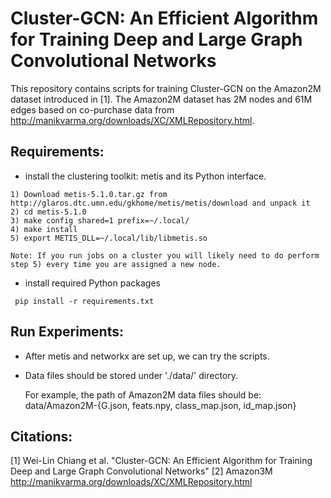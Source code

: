 # Cluster-GCN: An Efficient Algorithm for Training Deep and Large Graph Convolutional Networks
This repository contains scripts for training Cluster-GCN on the Amazon2M dataset introduced in [1]. 
The Amazon2M dataset has 2M nodes and 61M edges based on co-purchase data from http://manikvarma.org/downloads/XC/XMLRepository.html.

## Requirements:

* install the clustering toolkit: metis and its Python interface.

```
1) Download metis-5.1.0.tar.gz from http://glaros.dtc.umn.edu/gkhome/metis/metis/download and unpack it
2) cd metis-5.1.0
3) make config shared=1 prefix=~/.local/
4) make install
5) export METIS_DLL=~/.local/lib/libmetis.so

Note: If you run jobs on a cluster you will likely need to do perform step 5) every time you are assigned a new node. 
```

* install required Python packages

```
 pip install -r requirements.txt
```

## Run Experiments:

* After metis and networkx are set up, we can try the scripts.

* Data files should be stored under './data/' directory.

  For example, the path of Amazon2M data files should be: data/Amazon2M-{G.json, feats.npy, class_map.json, id_map.json}

## Citations:
[1] Wei-Lin Chiang et al. "Cluster-GCN: An Efficient Algorithm for Training Deep and Large Graph Convolutional Networks"
[2] Amazon3M http://manikvarma.org/downloads/XC/XMLRepository.html
